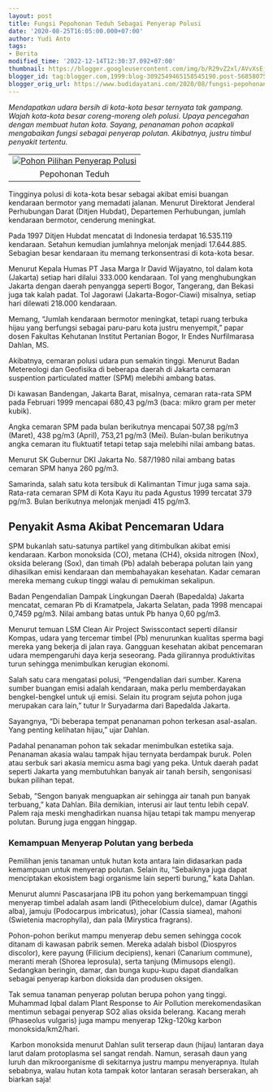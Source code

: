 ```yaml
---
layout: post
title: Fungsi Pepohonan Teduh Sebagai Penyerap Polusi
date: '2020-08-25T16:05:00.000+07:00'
author: Yudi Anto
tags:
- Berita
modified_time: '2022-12-14T12:30:37.092+07:00'
thumbnail: https://blogger.googleusercontent.com/img/b/R29vZ2xl/AVvXsEj7HQhyuPzW0wKRs79Ebfl_uZQPM533IjotXcryzUZheA2aZm16RJiW_LQNFMVA_FG5l5HQ5wtIR4DXZg3LS6m_fqrhwhPavTLUbC9HyWqDnfdXJm46Q5YXL5RJ2VotyzSwFkOKbN8lZ43z/s72-c/jenis-pohon-peneduh-rumah-7_1194x800-768x515.jpg
blogger_id: tag:blogger.com,1999:blog-3092549465158545190.post-5685807509339919844
blogger_orig_url: https://www.budidayatani.com/2020/08/fungsi-pepohonan-teduh-sebagai-penyerap.html
---
```


<p><i>Mendapatkan udara bersih di kota-kota besar ternyata tak gampang. Wajah kota-kota besar coreng-moreng oleh polusi. Upaya pencegahan dengan membuat hutan kota. Sayang, penanaman pohon acapkali mengabaikan fungsi sebagai penyerap polutan. Akibatnya, justru timbul penyakit tertentu.</i></p><p><table align="center" cellpadding="0" cellspacing="0" style="margin-left: auto; margin-right: auto;"><tbody><tr><td style="text-align: center;"><a href="https://blogger.googleusercontent.com/img/b/R29vZ2xl/AVvXsEj7HQhyuPzW0wKRs79Ebfl_uZQPM533IjotXcryzUZheA2aZm16RJiW_LQNFMVA_FG5l5HQ5wtIR4DXZg3LS6m_fqrhwhPavTLUbC9HyWqDnfdXJm46Q5YXL5RJ2VotyzSwFkOKbN8lZ43z/s422/jenis-pohon-peneduh-rumah-7_1194x800-768x515.jpg" style="margin-left: auto; margin-right: auto;"><img alt="Pohon Pilihan Penyerap Polusi" border="0" data-original-height="283" data-original-width="422" src="https://blogger.googleusercontent.com/img/b/R29vZ2xl/AVvXsEj7HQhyuPzW0wKRs79Ebfl_uZQPM533IjotXcryzUZheA2aZm16RJiW_LQNFMVA_FG5l5HQ5wtIR4DXZg3LS6m_fqrhwhPavTLUbC9HyWqDnfdXJm46Q5YXL5RJ2VotyzSwFkOKbN8lZ43z/s16000/jenis-pohon-peneduh-rumah-7_1194x800-768x515.jpg" title="Pohon Pilihan Penyerap Polusi" /></a></td></tr><tr><td style="text-align: center;">Pepohonan Teduh<br /></td></tr></tbody></table></p><p>Tingginya polusi di kota-kota besar sebagai akibat emisi buangan kendaraan bermotor yang memadati jalanan. Menurut Direktorat Jenderal Perhubungan Darat (Ditjen Hubdat), Departemen Perhubungan, jumlah kendaraan bermotor, cenderung meningkat.</p><p>Pada 1997 Ditjen Hubdat mencatat di Indonesia terdapat 16.535.119 kendaraan. Setahun kemudian jumlahnya melonjak menjadi 17.644.885. Sebagian besar kendaraan itu memang terkonsentrasi di kota-kota besar.&nbsp;</p><p>Menurut Kepala Humas PT Jasa Marga Ir David Wijayatno, tol dalam kota (Jakarta) setiap hari dilalui 333.000 kendaraan. Tol yang menghubungkan Jakarta dengan daerah penyangga seperti Bogor, Tangerang, dan Bekasi juga tak kalah padat. Tol Jagorawi (Jakarta-Bogor-Ciawi) misalnya, setiap hari dilewati 218.000 kendaraan.</p><p>Memang, “Jumlah kendaraan bermotor meningkat, tetapi ruang terbuka hijau yang berfungsi sebagai paru-paru kota justru menyempit,” papar dosen Fakultas Kehutanan Institut Pertanian Bogor, Ir Endes Nurfilmarasa Dahlan, MS.&nbsp;</p><p>Akibatnya, cemaran polusi udara pun semakin tinggi. Menurut Badan Metereologi dan Geofisika di beberapa daerah di Jakarta cemaran suspention particulated matter (SPM) melebihi ambang batas.</p><p>Di kawasan Bandengan, Jakarta Barat, misalnya, cemaran rata-rata SPM pada Februari 1999 mencapai 680,43 pg/m3 (baca: mikro gram per meter kubik).&nbsp;</p><p>Angka cemaran SPM pada bulan berikutnya mencapai 507,38 pg/m3 (Maret), 438 pg/m3 (April), 753,21 pg/m3 (Mei). Bulan-bulan berikutnya angka cemaran itu fluktuatif tetapi tetap saja melebihi nilai ambang batas.</p><p>Menurut SK Gubernur DKI Jakarta No. 587/1980 nilai ambang batas cemaran SPM hanya 260 pg/m3.</p><p>Samarinda, salah satu kota tersibuk di Kalimantan Timur juga sama saja. Rata-rata cemaran SPM di Kota Kayu itu pada Agustus 1999 tercatat 379 pg/m3. Bulan berikutnya melonjak menjadi 415 pg/m3.</p><h2>Penyakit Asma Akibat Pencemaran Udara<br /></h2><p>SPM bukanlah satu-satunya partikel yang ditimbulkan akibat emisi kendaraan. Karbon monoksida (CO), metana (CH4), oksida nitrogen (Nox), oksida belerang (Sox), dan timah (Pb) adalah beberapa polutan lain yang dihasilkan emisi kendaraan dan membahayakan kesehatan. Kadar cemaran mereka memang cukup tinggi walau di pemukiman sekalipun.</p><p>Badan Pengendalian Dampak Lingkungan Daerah (Bapedalda) Jakarta mencatat, cemaran Pb di Kramatpela, Jakarta Selatan, pada 1998 mencapai 0,7459 pg/m3. Nilai ambang batas untuk Pb hanya 0,60 pg/m3.&nbsp;</p><p>Menurut temuan LSM Clean Air Project Swisscontact seperti dilansir Kompas, udara yang tercemar timbel (Pb) menurunkan kualitas sperma bagi mereka yang bekerja di jalan raya. Gangguan kesehatan akibat pencemaran udara mempengaruhi daya kerja seseorang. Pada gilirannya produktivitas turun sehingga menimbulkan kerugian ekonomi.</p><p>Salah satu cara mengatasi polusi, “Pengendalian dari sumber. Karena sumber buangan emisi adalah kendaraan, maka perlu memberdayakan bengkel-bengkel untuk uji emisi. Selain itu program sejuta pohon juga merupakan cara lain,” tutur Ir Suryadarma dari Bapedalda Jakarta.&nbsp;</p><p>Sayangnya, “Di beberapa tempat penanaman pohon terkesan asal-asalan. Yang penting kelihatan hijau,” ujar Dahlan.</p><p>Padahal penanaman pohon tak sekadar menimbulkan estetika saja. Penanaman akasia walau tampak hijau ternyata berdampak buruk. Polen atau serbuk sari akasia memicu asma bagi yang peka. Untuk daerah padat seperti Jakarta yang membutuhkan banyak air tanah bersih, sengonisasi bukan pilihan tepat.&nbsp;</p><p>Sebab, “Sengon banyak menguapkan air sehingga air tanah pun banyak terbuang,” kata Dahlan. Bila demikian, interusi air laut tentu lebih cepaV. Palem raja meski menghadirkan nuansa hijau tetapi tak mampu menyerap polutan. Burung juga enggan hinggap.</p><h3>Kemampuan Menyerap Polutan yang berbeda</h3><p>Pemilihan jenis tanaman untuk hutan kota antara lain didasarkan pada kemampuan untuk menyerap polutan. Selain itu, “Sebaiknya juga dapat menciptakan ekosistem bagi organisme lain seperti burung,” kata Dahlan.&nbsp;</p><p>Menurut alumni Pascasarjana IPB itu pohon yang berkemampuan tinggi menyerap timbel adalah asam landi (Pithecelobium dulce), damar (Agathis alba), jamuju (Podocarpus imbricatus), johar (Cassia siamea), mahoni (Swietenia macrophylla), dan pala (Mirystica fragrans).</p><p>Pohon-pohon berikut mampu menyerap debu semen sehingga cocok ditanam di kawasan pabrik semen. Mereka adalah bisbol (Diospyros discolor), kere payung (Filicium decipiens), kenari (Canarium commune), meranti merah (Shorea leprosula), serta tanjung (Mimusops elengi). Sedangkan beringin, damar, dan bunga kupu-kupu dapat diandalkan sebagai penyerap karbon dioksida dan produsen oksigen.</p><p>Tak semua tanaman penyerap polutan berupa pohon yang tinggi. Muhammad Iqbal dalam Plant Response to Air Pollution merekomendasikan mentimun sebagai penyerap SO2 alias oksida belerang. Kacang merah (Phaseolus vulgaris) juga mampu menyerap 12kg-120kg karbon monoksida/km2/hari.</p><p>&nbsp;Karbon monoksida menurut Dahlan sulit terserap daun (hijau) lantaran daya larut dalam protoplasma sel sangat rendah. Namun, serasah daun yang luruh dan mikroorganisme di sekitarnya justru mampu menyerapnya. Itulah sebabnya, walau hutan kota tampak kotor lantaran serasah berserakan, ah biarkan saja!</p>